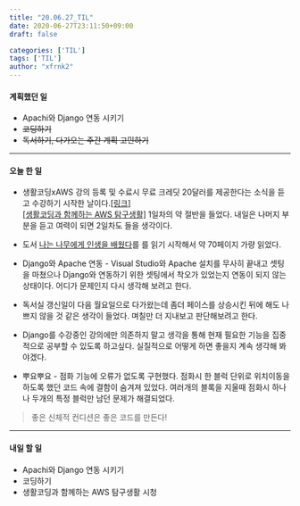 ```yaml
---
title: "20.06.27_TIL"
date: 2020-06-27T23:11:50+09:00
draft: false

categories: ['TIL']
tags: ['TIL']
author: "xfrnk2"
---
```

#### 계획했던 일
+ Apachi와 Django 연동 시키기
+ ~~코딩하기~~
+ ~~독서하기, 다가오는 주간 계획 고민하기~~
---  
#### 오늘 한 일
+ 생활코딩xAWS 강의 등록 및 수료시 무료 크레딧 20달러를 제공한다는 소식을 듣고 수강하기 시작한 날이다.[[링크]](https://pages.awscloud.com/cloud-in-life-coding-everybody-2020.html)  
   [[생활코딩과 함께하는 AWS 탐구생활]](https://www.youtube.com/playlist?list=PLORxAVAC5fUWCd8arUJZKyryRWzxFGIGQ) 1일차의 약 절반을 들었다. 내일은 나머지 부분을 듣고 여력이 되면 2일차도 들을 생각이다.

+ 도서 [나는 나무에게 인생을 배웠다](http://www.yes24.com/Product/Goods/78886278)를 를 읽기 시작해서 약 70페이지 가량 읽었다.
+ Django와 Apache 연동 - Visual Studio와 Apache 설치를 무사히 끝내고 셋팅을 마쳤으나 Django와 연동하기 위한 셋팅에서 착오가 있었는지 연동이 되지 않는 상태이다. 어디가 문제인지 다시 생각해 보려고 한다.
+ 독서실 갱신일이 다음 월요일으로 다가왔는데 좀더 페이스를 상승시킨 뒤에 해도 나쁘지 않을 것 같은 생각이 들었다. 며칠만 더 지내보고 판단해보려고 한다.
+ Django를 수강중인 강의에만 의존하지 말고 생각을 통해 현재 필요한 기능을 집중적으로 공부할 수 있도록 하고싶다. 실질적으로 어떻게 하면 좋을지 계속 생각해 봐야겠다.
+ 뿌요뿌요 - 점화 기능에 오류가 없도록 구현했다. 점화시 한 블럭 단위로 위치이동을 하도록 했던 코드 속에 결함이 숨겨져 있었다. 여러개의 블록을 지울때 점화시 하나나 두개의 특정 블럭만 남던 문제가 해결되었다. 
>좋은 신체적 컨디션은 좋은 코드를 만든다! 
---   
#### 내일 할 일  
+ Apachi와 Django 연동 시키기
+ 코딩하기
+ 생활코딩과 함께하는 AWS 탐구생활 시청